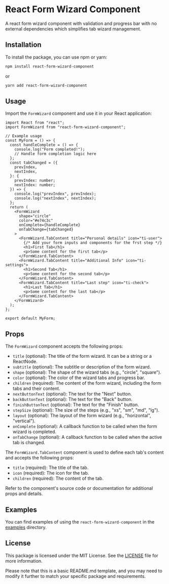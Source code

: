 # React Form Wizard Component

A react form wizard component with validation and progress bar with no external dependencies which simplifies tab wizard management.

## Installation

To install the package, you can use npm or yarn:

```bash
npm install react-form-wizard-component
```

or

```bash
yarn add react-form-wizard-component
```

## Usage

Import the `FormWizard` component and use it in your React application:

```tsx
import React from "react";
import FormWizard from "react-form-wizard-component";

// Example usage
const MyForm = () => {
  const handleComplete = () => {
    console.log("Form completed!");
    // Handle form completion logic here
  };
  const tabChanged = ({
    prevIndex,
    nextIndex,
  }: {
    prevIndex: number;
    nextIndex: number;
  }) => {
    console.log("prevIndex", prevIndex);
    console.log("nextIndex", nextIndex);
  };
  return (
    <FormWizard
      shape="circle"
      color="#e74c3c"
      onComplete={handleComplete}
      onTabChange={tabChanged}
    >
      <FormWizard.TabContent title="Personal details" icon="ti-user">
        {/* Add your form inputs and components for the frst step */}
        <h1>First Tab</h1>
        <p>Some content for the first tab</p>
      </FormWizard.TabContent>
      <FormWizard.TabContent title="Additional Info" icon="ti-settings">
        <h1>Second Tab</h1>
        <p>Some content for the second tab</p>
      </FormWizard.TabContent>
      <FormWizard.TabContent title="Last step" icon="ti-check">
        <h1>Last Tab</h1>
        <p>Some content for the last tab</p>
      </FormWizard.TabContent>
    </FormWizard>
  );
};

export default MyForm;
```

## Props

The `FormWizard` component accepts the following props:

- `title` (optional): The title of the form wizard. It can be a string or a ReactNode.
- `subtitle` (optional): The subtitle or description of the form wizard.
- `shape` (optional): The shape of the wizard tabs (e.g., "circle", "square").
- `color` (optional): The color of the wizard tabs and progress bar.
- `children` (required): The content of the form wizard, including the form tabs and their content.
- `nextButtonText` (optional): The text for the "Next" button.
- `backButtonText` (optional): The text for the "Back" button.
- `finishButtonText` (optional): The text for the "Finish" button.
- `stepSize` (optional): The size of the steps (e.g., "xs", "sm", "md", "lg").
- `layout` (optional): The layout of the form wizard (e.g., "horizontal", "vertical").
- `onComplete` (optional): A callback function to be called when the form wizard is completed.
- `onTabChange` (optional): A callback function to be called when the active tab is changed.

The `FormWizard.TabContent` component is used to define each tab's content and accepts the following props:

- `title` (required): The title of the tab.
- `icon` (required): The icon for the tab.
- `children` (required): The content of the tab.

Refer to the component's source code or documentation for additional props and details.

## Examples

You can find examples of using the `react-form-wizard-component` in the [examples](./examples) directory.

## License

This package is licensed under the MIT License. See the [LICENSE](./LICENSE) file for more information.

Please note that this is a basic README.md template, and you may need to modify it further to match your specific package and requirements.


